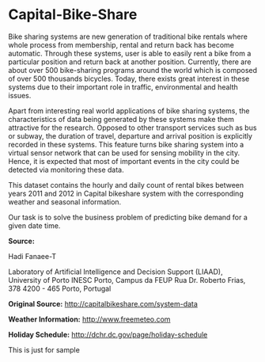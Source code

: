 # Capital-Bike-Share

Bike sharing systems are new generation of traditional bike rentals where whole process from membership, rental and return back has become automatic. Through these systems, user is able to easily rent a bike from a particular position and return back at another position. Currently, there are about over 500 bike-sharing programs around the world which is composed of over 500 thousands bicycles. Today, there exists great interest in these systems due to their important role in traffic, environmental and health issues.

Apart from interesting real world applications of bike sharing systems, the characteristics of data being generated by these systems make them attractive for the research. Opposed to other transport services such as bus or subway, the duration of travel, departure and arrival position is explicitly recorded in these systems. This feature turns bike sharing system into a virtual sensor network that can be used for sensing mobility in the city. Hence, it is expected that most of important events in the city could be detected via monitoring these data.


This dataset contains the hourly and daily count of rental bikes between years 2011 and 2012 in Capital bikeshare system with the corresponding weather and seasonal information.

Our task is to solve the business problem of predicting bike demand for a given date time.

**Source:**

Hadi Fanaee-T

Laboratory of Artificial Intelligence and Decision Support (LIAAD), University of Porto
INESC Porto, Campus da FEUP
Rua Dr. Roberto Frias, 378
4200 - 465 Porto, Portugal

**Original Source:** http://capitalbikeshare.com/system-data

**Weather Information:** http://www.freemeteo.com

**Holiday Schedule:** http://dchr.dc.gov/page/holiday-schedule


This is just for sample



